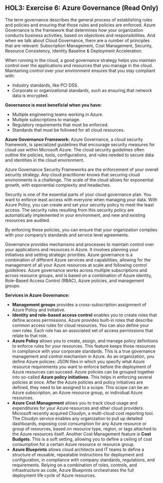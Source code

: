 ## HOL3: Exercise 6: Azure Governance (Read Only)

The term governance describes the general process of establishing rules and policies and ensuring that those rules and policies are enforced. 
Azure Governance is the framework that determines how your organization conducts business activities, based on objectives and responsibilities. And when we talk about Cloud Governance, there are a number of principles that are relevant: Subscription Management, Cost Management, Security, Resource Consistency, Identity Baseline & Deployment Acceleration.

When running in the cloud, a good governance strategy helps you maintain control over the applications and resources that you manage in the cloud. Maintaining control over your environment ensures that you stay compliant with:

- Industry standards, like PCI DSS.
- Corporate or organizational standards, such as ensuring that network data is encrypted.

**Governance is most beneficial when you have:**

- Multiple engineering teams working in Azure.
- Multiple subscriptions to manage.
- Regulatory requirements that must be enforced.
- Standards that must be followed for all cloud resources.

**Azure Governance Framework:**
Azure Governance, a cloud security framework, is specialized guidelines that encourage security measures for cloud use within Microsoft Azure. The cloud security guidelines often outline the policies, tools, configurations, and rules needed to secure data and identities in the cloud environment.

Azure Governance Security Frameworks are the enforcement of your overall security strategy. Any cloud practitioner knows that securing cloud environments is a challenge. The scale of the cloud allows for exponential growth, with exponential complexity and headaches.

Security is one of the essential parts of your cloud governance plan. You want to enforce least access with everyone when managing your data. With Azure Policy, you can create and set your security policy to meet the least access. The security rules resulting from this security policy are automatically implemented in your environment, and new and existing resources are audited.

By enforcing these policies, you can ensure that your organization complies with your company’s standards and service level agreements.

Governance provides mechanisms and processes to maintain control over your applications and resources in Azure. It involves planning your initiatives and setting strategic priorities. 
Azure governance is a combination of different Azure services and capabilities, allowing for the management of all your Azure resources at scale and following control guidelines. Azure governance works across multiple subscriptions and across resource groups, and is based on a combination of Azure identity, Role-Based Access Control (RBAC), Azure policies, and management groups.

**Services in Azure Governance:**

- **Management groups** provides a cross-subscription assignment of Azure Policy and Initiative.
- **Identity and role-based access control** enables you to create roles that define access permissions. Azure provides built-in roles that describe common access rules for cloud resources. You can also define your own roles. Each role has an associated set of access permissions that relate to that role.
- **Azure Policy** allows you to create, assign, and manage policy definitions to enforce rules for your resources. This feature keeps those resources in compliance with your corporate standards. This is a true governance management and control mechanism in Azure. As an organization, you define Azure policies: JSON files in which you specify what Azure resource requirements you want to enforce before the deployment of Azure resources can succeed. Azure policies can be grouped together into so-called **Azure policy initiatives**. This helps in enforcing several policies at once. After the Azure policies and policy initiatives are defined, they need to be assigned to a scope. This scope can be an Azure subscription, an Azure resource group, or individual Azure resources.
- **Azure Cost Management** allows you to track cloud usage and expenditures for your Azure resources and other cloud providers. Microsoft recently acquired Cloudyn, a multi-cloud cost reporting tool. The Cloudyn service enables any organization to pull up detailed dashboards, exposing cost consumption for any Azure resource or group of resources, based on resource type, region, or tags attached to the Azure resources itself. Another Cost Management feature is **Cost Budgets**. This is a soft setting, allowing you to define a ceiling of cost consumption for a certain Azure resource or resource group. 
- **Azure Blueprints** allows cloud architects and IT teams to define a structure of reusable, repeatable instructions for deployment and configuration, in compliance with company standards, regulations, and requirements. Relying on a combination of roles, controls, and infrastructure as code, Azure Blueprints orchestrates the full deployment life cycle of Azure resources.
